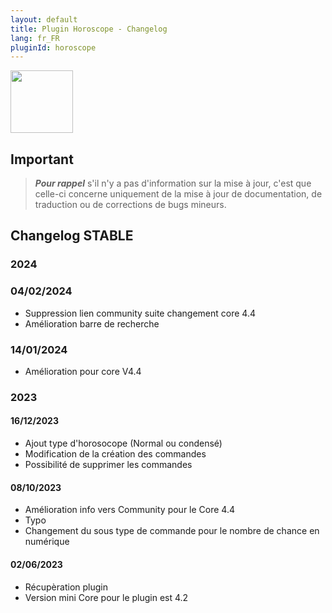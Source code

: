 ```yaml
---
layout: default
title: Plugin Horoscope - Changelog
lang: fr_FR
pluginId: horoscope
---
```


<img src="{{site.baseurl}}/plugin-horoscope/{{site.img}}/horoscope_icon.png" class="pluginLogo" width="100" />

## Important

> **_Pour rappel_** s'il n'y a pas d'information sur la mise à jour, c'est que celle-ci concerne uniquement de la mise à jour de documentation, de traduction ou de corrections de bugs mineurs.

## Changelog STABLE

### 2024

### 04/02/2024

- Suppression lien community suite changement core 4.4
- Amélioration barre de recherche

### 14/01/2024

- Amélioration pour core V4.4

### 2023

#### 16/12/2023

- Ajout type d'horosocope (Normal ou condensé)
- Modification de la création des commandes
- Possibilité de supprimer les commandes

#### 08/10/2023

- Amélioration info vers Community pour le Core 4.4
- Typo
- Changement du sous type de commande pour le nombre de chance en numérique

#### 02/06/2023

- Récupèration plugin
- Version mini Core pour le plugin est 4.2